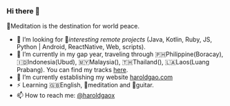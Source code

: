 ### Hi there 👋

🧘Meditation is the destination for world peace.

- 👯 I’m looking for 🥳*interesting remote projects* (Java, Kotlin, Ruby, JS, Python | Android, ReactNative, Web, scripts).
- 🔭 I’m currently in my gap year, traveling through 🇵🇭Philippine(Boracay), 🇮🇩Indonesia(Ubud), 🇲🇾Malaysia(), 🇹🇭Thailand(), 🇱🇦Laos(Luang Prabang). You can find my tracks [here](https://nomadlist.com/@haroldgao).
- 🌱 I’m currently establishing my website [haroldgao.com](https://haroldgao.com)
- ⚡ Learning 🇬🇧English, 🧘meditation and 🎸guitar.
- 📫 How to reach me: [@haroldgaox](https://twitter.com/haroldgaox)


